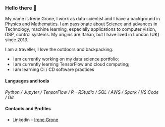 ### Hello there 👋

<p>My name is Irene Grone, I work as data scientist and I have a background in Physics and Mathematics. I am passionate about Science and advances in Technology, machine learning, especially applications to computer vision, DSP, control systems. My origins are Italian, but I have lived in London (UK) since 2013.</p>

<p>I am a traveller, I love the outdoors and backpacking.</p>

- I am currently working on my data science portfolio;
- I am currently learning TensorFlow and cloud computing;
- I am learning CI / CD software practices

#### Languages and tools

*Python / Jupyter / TensorFlow / R - RStudio / SQL / AWS / Spark / VS Code / Git*

#### Contacts and Profiles

* Linkedin - [Irene Grone](https://www.linkedin.com/in/irenegrone)
